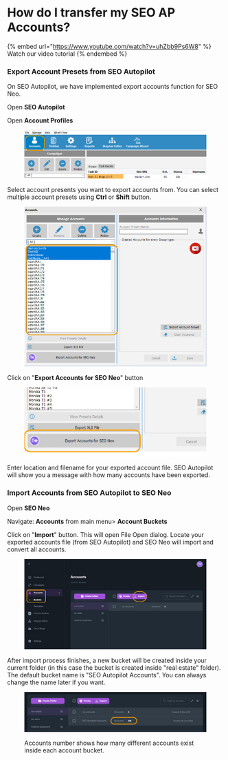 # How do I transfer my SEO AP Accounts?

{% embed url="https://www.youtube.com/watch?v=uhZbb9Ps6W8" %}
Watch our video tutorial
{% endembed %}

### Export Account Presets from SEO Autopilot

On SEO Autopilot, we have implemented export accounts function for SEO Neo.

Open **SEO Autopilot**

Open **Account Profiles**

<figure><img src="../../.gitbook/assets/sap - accounts.jpg" alt=""><figcaption></figcaption></figure>

Select account presents you want to export accounts from. You can select multiple account presets using **Ctrl** or **Shift** button.

<figure><img src="../../.gitbook/assets/sap - select accounts (1).jpg" alt=""><figcaption></figcaption></figure>

Click on "**Export Accounts for SEO Neo**" button

<figure><img src="../../.gitbook/assets/export accounts button.jpg" alt=""><figcaption></figcaption></figure>

Enter location and filename for your exported account file. SEO Autopilot will show you a message with how many accounts have been exported.

### Import Accounts from SEO Autopilot to SEO Neo

Open **SEO Neo**

Navigate: **Accounts** from main menu> **Account Buckets**

Click on "**Import**" button. This will open File Open dialog. Locate your exported accounts file (from SEO Autopilot) and SEO Neo will import and convert all accounts.

<figure><img src="../../.gitbook/assets/accounts import.jpg" alt=""><figcaption></figcaption></figure>

After import process finishes, a new bucket will be created inside your current folder (in this case the bucket is created inside "real estate" folder). The default bucket name is "SEO Autopilot Accounts". You can always change the name later if you want.

<figure><img src="../../.gitbook/assets/seo neo - imported accounts.jpg" alt=""><figcaption><p>Accounts number shows how many different accounts exist inside each account bucket.</p></figcaption></figure>

